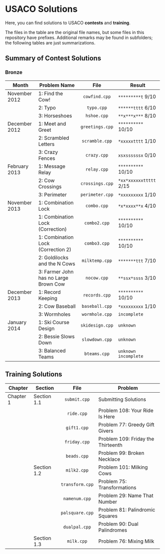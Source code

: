 USACO Solutions
=====

Here, you can find solutions to USACO **contests** and **training**.

The files in the table are the original file names, but some files in this repository have prefixes. Additional remarks may be found in subfolders; the following tables are just summarizations.

Summary of Contest Solutions
-----

### Bronze
| Month         | Problem Name                          | File            | Result                 |
| ------------- | ------------------------------------- |:---------------:| ---------------------- |
| November 2012 | 1: Find the Cow!                      | `cowfind.cpp`   | `*********t` 9/10      |
|               | 2: Typo                               | `typo.cpp`      | `******tttt` 6/10      |
|               | 3: Horseshoes                         | `hshoe.cpp`     | `**x***x***` 8/10      |
| December 2012 | 1: Meet and Greet                     | `greetings.cpp` | `**********` 10/10     |
|               | 2: Scrambled Letters                  | `scramble.cpp`  | `*xxxxxtttt` 1/10      |
|               | 3: Crazy Fences                       | `crazy.cpp`     | `xsxssssssx` 0/10      |
| February 2013 | 1: Message Relay                      | `relay.cpp`     | `**********` 10/10     |
|               | 2: Cow Crossings                      | `crossings.cpp` | `*xx*xxxxxxttttt` 2/15 |
|               | 3: Perimeter                          | `perimeter.cpp` | `*xxxxxxxxx` 1/10      |
| November 2013 | 1: Combination Lock                   | `combo.cpp`     | `*x*xxxx**x` 4/10      |
|               | 1: Combination Lock (Correction)      | `combo2.cpp`    | `**********` 10/10     |
|               | 1: Combination Lock (Correction 2)    | `combo3.cpp`    | `**********` 10/10     |
|               | 2: Goldilocks and the N Cows          | `milktemp.cpp`  | `*******ttt` 7/10      |
|               | 3: Farmer John has no Large Brown Cow | `nocow.cpp`     | `**ssx*ssss` 3/10      |
| December 2013 | 1: Record Keeping                     | `records.cpp`   | `**********` 10/10     |
|               | 2: Cow Baseball                       | `baseball.cpp`  | `*xxxxxxxxx` 1/10      |
|               | 3: Wormholes                          | `wormhole.cpp`  | `incomplete`           |
| January 2014  | 1: Ski Course Design                  | `skidesign.cpp` | `unknown`              |
|               | 2: Bessie Slows Down                  | `slowdown.cpp`  | `unknown`              |
|               | 3: Balanced Teams                     | `bteams.cpp`    | `unknown` `incomplete` |

Training Solutions
-----
| Chapter   | Section     | File            | Problem
| --------- | ----------- |:---------------:| ---
| Chapter 1 | Section 1.1 | `submit.cpp`    | Submitting Solutions
|           |             | `ride.cpp`      | Problem 108: Your Ride Is Here
|           |             | `gift1.cpp`     | Problem 77: Greedy Gift Givers
|           |             | `friday.cpp`    | Problem 109: Friday the Thirteenth
|           |             | `beads.cpp`     | Problem 99: Broken Necklace
|           | Section 1.2 | `milk2.cpp`     | Problem 101: Milking Cows
|           |             | `transform.cpp` | Problem 75: Transformations
|           |             | `namenum.cpp`   | Problem 29: Name That Number
|           |             | `palsquare.cpp` | Problem 81: Palindromic Squares
|           |             | `dualpal.cpp`   | Problem 90: Dual Palindromes
|           | Section 1.3 | `milk.cpp`      | Problem 76: Mixing Milk
